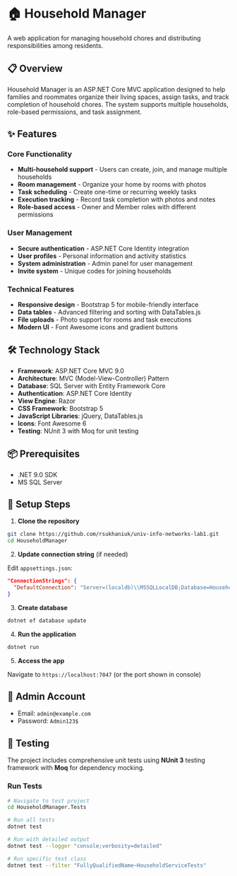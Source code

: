 # 🏠 Household Manager
A web application for managing household chores and distributing responsibilities among residents.

## 📋 Overview
Household Manager is an ASP.NET Core MVC application designed to help families and roommates organize their living spaces, assign tasks, and track completion of household chores. The system supports multiple households, role-based permissions, and task assignment.

## ✨ Features

### Core Functionality
- **Multi-household support** - Users can create, join, and manage multiple households
- **Room management** - Organize your home by rooms with photos
- **Task scheduling** - Create one-time or recurring weekly tasks
- **Execution tracking** - Record task completion with photos and notes
- **Role-based access** - Owner and Member roles with different permissions

### User Management
- **Secure authentication** - ASP.NET Core Identity integration
- **User profiles** - Personal information and activity statistics
- **System administration** - Admin panel for user management
- **Invite system** - Unique codes for joining households

### Technical Features
- **Responsive design** - Bootstrap 5 for mobile-friendly interface
- **Data tables** - Advanced filtering and sorting with DataTables.js
- **File uploads** - Photo support for rooms and task executions
- **Modern UI** - Font Awesome icons and gradient buttons

## 🛠️ Technology Stack

- **Framework**: ASP.NET Core MVC 9.0
- **Architecture**: MVC (Model-View-Controller) Pattern
- **Database**: SQL Server with Entity Framework Core
- **Authentication**: ASP.NET Core Identity
- **View Engine**: Razor
- **CSS Framework**: Bootstrap 5
- **JavaScript Libraries**: jQuery, DataTables.js
- **Icons**: Font Awesome 6
- **Testing**: NUnit 3 with Moq for unit testing

## 📦 Prerequisites

- .NET 9.0 SDK
- MS SQL Server

## 🚀 Setup Steps

1. **Clone the repository**
```bash
git clone https://github.com/rsukhaniuk/univ-info-networks-lab1.git
cd HouseholdManager
```

2. **Update connection string** (if needed)

Edit `appsettings.json`:
```json
"ConnectionStrings": {
  "DefaultConnection": "Server=(localdb)\\MSSQLLocalDB;Database=HouseholdManagerDb;Trusted_Connection=true;MultipleActiveResultSets=true"
}
```

3. **Create database**
```bash
dotnet ef database update
```

4. **Run the application**
```bash
dotnet run
```

5. **Access the app**

Navigate to `https://localhost:7047` (or the port shown in console)

## 👤 Admin Account

- Email: `admin@example.com`
- Password: `Admin123$`

## 🧪 Testing

The project includes comprehensive unit tests using **NUnit 3** testing framework with **Moq** for dependency mocking.

### Run Tests
```bash
# Navigate to test project
cd HouseholdManager.Tests

# Run all tests
dotnet test

# Run with detailed output
dotnet test --logger "console;verbosity=detailed"

# Run specific test class
dotnet test --filter "FullyQualifiedName~HouseholdServiceTests"
```
